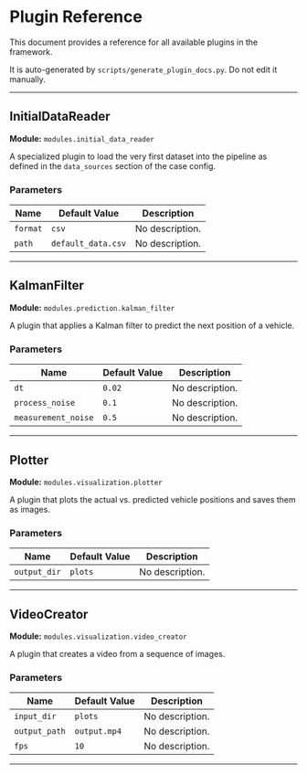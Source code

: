 # Plugin Reference

This document provides a reference for all available plugins in the framework.

It is auto-generated by `scripts/generate_plugin_docs.py`. Do not edit it manually.

---

## InitialDataReader

**Module:** `modules.initial_data_reader`

A specialized plugin to load the very first dataset into the pipeline
as defined in the `data_sources` section of the case config.

### Parameters

| Name | Default Value | Description |
|------|---------------|-------------|
| `format` | `csv` | No description. |
| `path` | `default_data.csv` | No description. |

---

## KalmanFilter

**Module:** `modules.prediction.kalman_filter`

A plugin that applies a Kalman filter to predict the next position of a vehicle.

### Parameters

| Name | Default Value | Description |
|------|---------------|-------------|
| `dt` | `0.02` | No description. |
| `process_noise` | `0.1` | No description. |
| `measurement_noise` | `0.5` | No description. |

---

## Plotter

**Module:** `modules.visualization.plotter`

A plugin that plots the actual vs. predicted vehicle positions and saves them as images.

### Parameters

| Name | Default Value | Description |
|------|---------------|-------------|
| `output_dir` | `plots` | No description. |

---

## VideoCreator

**Module:** `modules.visualization.video_creator`

A plugin that creates a video from a sequence of images.

### Parameters

| Name | Default Value | Description |
|------|---------------|-------------|
| `input_dir` | `plots` | No description. |
| `output_path` | `output.mp4` | No description. |
| `fps` | `10` | No description. |

---

